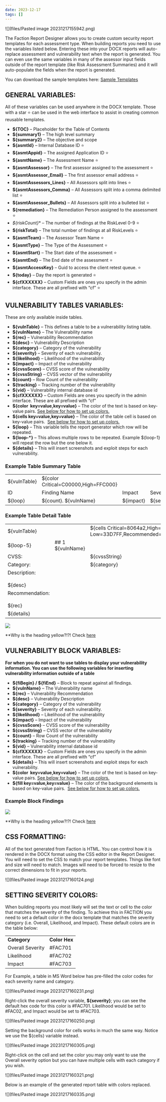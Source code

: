 ```yaml
---
date: 2023-12-17
tags: []
---
```

![](files/Pasted image 20231217155942.png)

The Faction Report Designer allows you to create custom security report templates for each assessment type. When building reports you need to use the variables listed below. Entering these into your DOCX reports will auto-replace assessment and vulnerability text when the report is generated. You can even use the same variables in many of the assessor input fields outside of the report template (like Risk Assessment Summaries) and it will auto-populate the fields when the report is generated.

You can download the sample templates here:
 [Sample Templates](https://github.com/factionsecurity/report_templates) 
 
## GENERAL VARIABLES:

All of these variables can be used anywhere in the DOCX template. Those with a star ⭐️ can be used in the web interface to assist in creating common reusable templates.

- **${TOC}** – Placeholder for the Table of Contents
- **${summary1}** – The high level summary
- **${summary2}** – The objective and scope
- **${asmtId}** – Internal Database ID ⭐️
- **${asmtAppid}** – The assigned Application ID ⭐️
- **${asmtName}** – The Assessment Name ⭐️
- **${asmtAssessor}** – The first assessor assigned to the assessment ⭐️
- **${asmtAssessor_Email}** – The first assessor email address ⭐️
- **${asmtAssessors_Lines}** – All Assessors split into lines ⭐️
- **${asmtAssessors_Comma}** – All Assessors split into a comma delimited list ⭐️
- **${asmtAssessor_Bullets}** – All Assessors split into a bulleted list ⭐️
- **${remediation}** – The Remediation Person assigned to the assessment ⭐️
- **${riskCount*}** – The number of findings at the RiskLevel 0-9 ⭐️
- **${riskTotal}** – The total number of findings at all RiskLevels ⭐️
- **${asmtTeam}** – The Assessor Team Name ⭐️
- **${asmtType}** – The Type of the Assessment ⭐️
- **${asmtStart}** – The Start date of the assessment ⭐️
- **${asmtEnd}** – The End date of the assessment ⭐️
- **${asmtAccessKey}** – Guid to access the client retest queue. ⭐️
- **${today}** – Day the report is generated ⭐️
- **${cfXXXXXX}** – Custom Fields are ones you specify in the admin interface. These are all prefixed with “cf” ⭐️

## VULNERABILITY TABLES VARIABLES:

These are only available inside tables.

- **${vulnTable}** – This defines a table to be a vulnerability listing table.
- **${vulnName}** – The Vulnerability name
- **${rec}** – Vulnerability Recommendation
- **${desc}** – Vulnerability Description
- **${category}** – Category of the vulnerability
- **${severity}** – Severity of each vulnerability.
- **${likelihood}** – Likelihood of the vulnerability
- **${impact}** – Impact of the vulnerability
- **${cvssScore}** – CVSS score of the vulnerability
- **${cvssString}** – CVSS vector of the vulnerability
- **${count}** – Row Count of the vulnerability
- **${tracking}** – Tracking number of the vulnerability
- **${vid}** – Vulnerability internal database id
- **${cfXXXXXX}** – Custom Fields are ones you specify in the admin interface. These are all prefixed with “cf”
- **${color  key=value,key=value}** – The color of the text is based on key-value pairs. [See below for how to set up colors.](https://docs.factionsecurity.com/Custom%20Security%20Report%20Templates/#setting-severity-colors)
- **${cells key=value,key=value}** – The color of the table cell is based on key-value pairs.  [See below for how to set up colors.](https://docs.factionsecurity.com/Custom%20Security%20Report%20Templates/#setting-severity-colors)
- **${loop}** – This variable tells the report generator which row will be repeated.
- **${loop-*}** – This allows multiple rows to be repeated. Example ${loop-1} will repeat the row but the one below it.
- **${details}** – This will insert screenshots and exploit steps for each vulnerability.
  
### Example Table Summary Table

|   |   |   |   |
|---|---|---|---|
|${vulnTable}|${color Critical=C00000,High=FFC000}|||
|ID|Finding Name|Impact|Severity|
|${loop}|${count}. ${vulnName}|${impact}|${severity}|

### Example Table Detail Table

|   |   |   |   |
|---|---|---|---|
|${vulnTable}|   |${cells Critical=8064a2,High=c0504d,Medium=e68e00, Low=33D7FF,Recommended=081417,Informational=657376}|   |
|${loop-5}|## 1  ${vulnName}|   |${severity}|
|CVSS:|   |${cvssString}|${cvssScore}|
|Category:|   |${category}|   |
|Description:<br><br>${desc}|   |   |   |
|Recommendation:<br><br>${rec}|   |   |   |
|${details}|   |   |   |

![](files/Pasted%20image%2020240227161500.png)

**Why is the heading yellow?!?! Check [here](/Custom%20Security%20Report%20Templates/#setting-severity-colors)



## VULNERABILITY BLOCK VARIABLES:  
**For when you do not want to use tables to display your vulnerability information. You can use the following variables for inserting vulnerability information outside of a table**

- **${fiBegin} / ${fiEnd}** – Block to repeat against all findings.
- **${vulnName}** – The Vulnerability name
- **${rec}** – Vulnerability Recommendation
- **${desc}** – Vulnerability Description
- **${category}** – Category of the vulnerability
- **${severity}** – Severity of each vulnerability.
- **${likelihood}** – Likelihood of the vulnerability
- **${impact}** – Impact of the vulnerability
- **${cvssScore}** – CVSS score of the vulnerability
- **${cvssString}** – CVSS vector of the vulnerability
- **${count}** – Row Count of the vulnerability
- **${tracking}** – Tracking number of the vulnerability
- **${vid}** – Vulnerability internal database id
- **${cfXXXXXX}** – Custom Fields are ones you specify in the admin interface. These are all prefixed with “cf”
- **${details}** – This will insert screenshots and exploit steps for each vulnerability.
- **${color  key=value,key=value}** – The color of the text is based on key-value pairs. [See below for how to set up colors.](https://docs.factionsecurity.com/Custom%20Security%20Report%20Templates/#setting-severity-colors)
- **${fill key=value,key=value}** – The color of the background elements is based on key-value pairs.  [See below for how to set up colors.](https://docs.factionsecurity.com/Custom%20Security%20Report%20Templates/#setting-severity-colors)

### Example Block Findings

![](files/Pasted%20image%2020240227160631.png)

**Why is the heading yellow?!?! Check [here](/Custom%20Security%20Report%20Templates/#setting-severity-colors)


## CSS FORMATTING:

All of the text generated from Faction is HTML. You can control how it is rendered in the DOCX format using the CSS editor in the Report Designer. You will need to set the CSS to match your report templates. Things like font and size will need to match. Images will need to be forced to resize to the correct dimensions to fit in your reports.

![](files/Pasted image 20231217160124.png)

## SETTING SEVERITY COLORS:

When building reports you most likely will set the text or cell to the color that matches the severity of the finding. To achieve this in FACTION you need to set a default color in the docx template that matches the severity category (i.e. Overall, Likelihood, and Impact). These default colors are in the table below:

|   |   |
|---|---|
|**Category**|**Color Hex**|
|Overall Severity|#FAC701|
|Likelihood|#FAC702|
|Impact|#FAC703|

For Example, a table in MS Word below has pre-filled the color codes for each severity name and category.

![](files/Pasted image 20231217160231.png)

Right-click the overall severity variable, **${severity}**; you can see the default hex code for this color is #FAC701. Likelihood would be set to #FAC02, and Impact would be set to #FAC703.

![](files/Pasted image 20231217160250.png)

Setting the background color for cells works in much the same way. Notice we use the ${cells} variable instead.

![](files/Pasted image 20231217160305.png)

Right-click on the cell and set the color you may only want to use the Overall severity option but you can have multiple cells with each category if you wish.

![](files/Pasted image 20231217160321.png)

Below is an example of the generated report table with colors replaced.

![](files/Pasted image 20231217160335.png)
